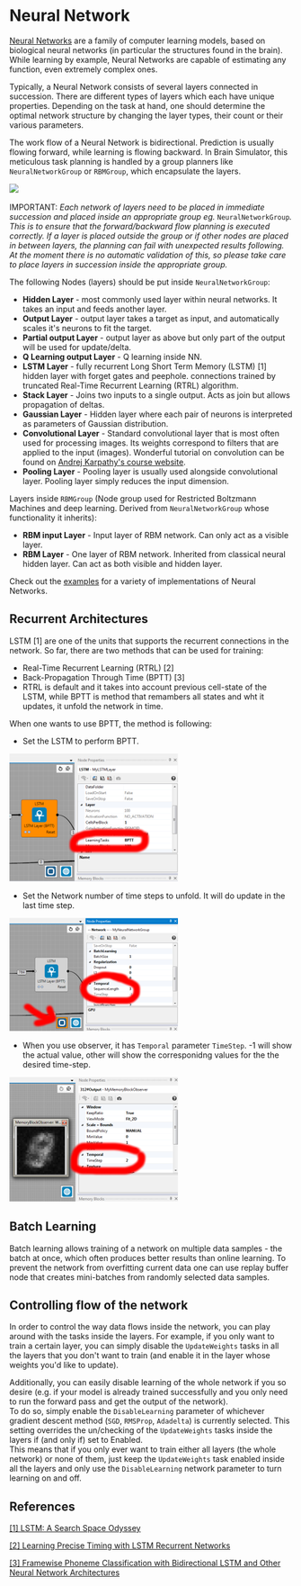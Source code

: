 

# Neural Network

[Neural Networks](https://en.wikipedia.org/wiki/Artificial_neural_network) are a family of computer learning models, based on biological neural networks (in particular the structures found in the brain). While learning by example, Neural Networks are capable of estimating any function, even extremely complex ones.

Typically, a Neural Network consists of several layers connected in succession. There are different types of layers which each have unique properties. Depending on the task at hand, one should determine the optimal network structure by changing the layer types, their count or their various parameters.

The work flow of a Neural Network is bidirectional. Prediction is usually flowing forward, while learning is flowing backward. In Brain Simulator, this meticulous task planning is handled by a group planners like `NeuralNetworkGroup` or `RBMGroup`, which encapsulate the layers.

![](img_examples/NeuralNetworkGroup.PNG)

IMPORTANT: *Each network of layers need to be placed in immediate succession and placed inside an appropriate group eg.* `NeuralNetworkGroup`*. This is to ensure that the forward/backward flow planning is executed correctly. If a layer is placed outside the group or if other nodes are placed in between layers, the planning can fail with unexpected results following. At the moment there is no automatic validation of this, so please take care to place layers in succession inside the appropriate group.*

The following Nodes (layers) should be put inside `NeuralNetworkGroup`:

- **Hidden Layer** - most commonly used layer within neural networks. It takes an input and feeds another layer.
- **Output Layer** - output layer takes a target as input, and automatically scales it's neurons to fit the target.
- **Partial output Layer** - output layer as above but only part of the output will be used for update/delta.
- **Q Learning output Layer** - Q learning inside NN.  
- **LSTM Layer** - fully recurrent Long Short Term Memory (LSTM) [1] hidden layer with forget gates and peephole. connections trained by truncated Real-Time Recurrent Learning (RTRL) algorithm.
- **Stack Layer** - Joins two inputs to a single output. Acts as join but allows propagation of deltas.
- **Gaussian Layer** - Hidden layer where each pair of neurons is interpreted as parameters of Gaussian distribution.
- **Convolutional Layer** - Standard convolutional layer that is most often used for processing images. Its weights correspond to filters that are applied to the input (images). Wonderful tutorial on convolution can be found on [Andrej Karpathy's course website](http://cs231n.github.io/convolutional-networks/).
- **Pooling Layer** - Pooling layer is usually used alongside convolutional layer. Pooling layer simply reduces the input dimension.

Layers inside `RBMGroup` (Node group used for Restricted Boltzmann Machines and deep learning. Derived from `NeuralNetworkGroup` whose functionality it inherits):

- **RBM input Layer** - Input layer of RBM network. Can only act as a visible layer.
- **RBM Layer** - One layer of RBM network. Inherited from classical neural hidden layer. Can act as both visible and hidden layer.

Check out the [examples](../examples/neuralnetwork.md) for a variety of implementations of Neural Networks.


## Recurrent Architectures

LSTM [1] are one of the units that supports the recurrent connections in the network. So far, there are two methods that can be used for training:

- Real-Time Recurrent Learning (RTRL) [2]
- Back-Propagation Through Time (BPTT) [3]
- RTRL is default and it takes into account previous cell-state of the LSTM, while BPTT is method that remambers all states and wht it updates, it unfold the network in time.

When one wants to use BPTT, the method is following:

- Set the LSTM to perform BPTT.

![](img_examples/BPTT_timeSteps.PNG)

- Set the Network number of time steps to unfold. It will do update in the last time step.

![](img_examples/BPTT_netSettings.PNG)

- When you use observer, it has `Temporal` parameter `TimeStep`. -1 will show the actual value, other will show the corresponidng values for the the desired time-step.

![](img_examples/BPTT_observer.PNG)


## Batch Learning

Batch learning allows training of a network on multiple data samples - the batch at once, which often produces better results than online learning. To prevent the network from overfitting current data one can use replay buffer node that creates mini-batches from randomly selected data samples.

## Controlling flow of the network

In order to control the way data flows inside the network, you can play around with the tasks inside the layers. For example, if you only want to train a certain layer, you can simply disable the `UpdateWeights` tasks in all the layers that you don't want to train (and enable it in the layer whose weights you'd like to update).

Additionally, you can easily disable learning of the whole network if you so desire (e.g. if your model is already trained successfully and you only need to run the forward pass and get the output of the network).  
To do so, simply enable the `DisableLearning` parameter of whichever gradient descent method (`SGD`, `RMSProp`, `Adadelta`) is currently selected. This setting overrides the un/checking of the `UpdateWeights` tasks inside the layers if (and only if) set to Enabled.  
This means that if you only ever want to train either all layers (the whole network) or none of them, just keep the `UpdateWeights` task enabled inside all the layers and only use the `DisableLearning` network parameter to turn learning on and off.

## References
[[1] LSTM: A Search Space Odyssey](http://arxiv.org/pdf/1503.04069.pdf)

[[2] Learning Precise Timing with LSTM Recurrent Networks](http://www.jmlr.org/papers/volume3/gers02a/gers02a.pdf)

[[3] Framewise Phoneme Classification with Bidirectional LSTM and Other Neural Network Architectures](http://www.cs.toronto.edu/~graves/nn_2005.pdf)
